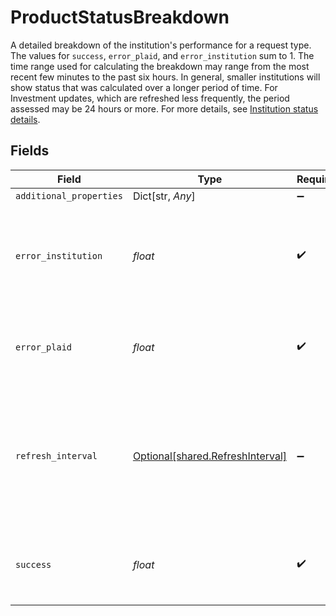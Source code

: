 # ProductStatusBreakdown

A detailed breakdown of the institution's performance for a request type. The values for `success`, `error_plaid`, and `error_institution` sum to 1. The time range used for calculating the breakdown may range from the most recent few minutes to the past six hours. In general, smaller institutions will show status that was calculated over a longer period of time. For Investment updates, which are refreshed less frequently, the period assessed may be 24 hours or more. For more details, see [Institution status details](https://plaid.com/docs/account/activity/#institution-status-details).


## Fields

| Field                                                                                                                                                    | Type                                                                                                                                                     | Required                                                                                                                                                 | Description                                                                                                                                              |
| -------------------------------------------------------------------------------------------------------------------------------------------------------- | -------------------------------------------------------------------------------------------------------------------------------------------------------- | -------------------------------------------------------------------------------------------------------------------------------------------------------- | -------------------------------------------------------------------------------------------------------------------------------------------------------- |
| `additional_properties`                                                                                                                                  | Dict[str, *Any*]                                                                                                                                         | :heavy_minus_sign:                                                                                                                                       | N/A                                                                                                                                                      |
| `error_institution`                                                                                                                                      | *float*                                                                                                                                                  | :heavy_check_mark:                                                                                                                                       | The percentage of logins that are failing due to an issue in the institution's system, expressed as a decimal.                                           |
| `error_plaid`                                                                                                                                            | *float*                                                                                                                                                  | :heavy_check_mark:                                                                                                                                       | The percentage of logins that are failing due to an internal Plaid issue, expressed as a decimal.<br/>                                                   |
| `refresh_interval`                                                                                                                                       | [Optional[shared.RefreshInterval]](../../models/shared/refreshinterval.md)                                                                               | :heavy_minus_sign:                                                                                                                                       | The `refresh_interval` may be `DELAYED` or `STOPPED` even when the success rate is high. This value is only returned for Transactions status breakdowns. |
| `success`                                                                                                                                                | *float*                                                                                                                                                  | :heavy_check_mark:                                                                                                                                       | The percentage of login attempts that are successful, expressed as a decimal.                                                                            |
